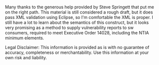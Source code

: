 Many thanks to the generous help provided by Steve Springett that put me on the right path. This material is still considered a rough draft, but it does pass XML validation using Eclipse, so I'm comfortable the XML is proper. I still have a lot to learn about the semantics of this construct, but it looks very promising as a method to supply vulnerability reports to sw consumers, required to meet Executive Order 14028, including the NTIA minimum elements.

Legal Disclaimer: 
This information is provided as is with no guarantee of accuracy, completeness or merchantability. Use this information at your own risk and liability.  
